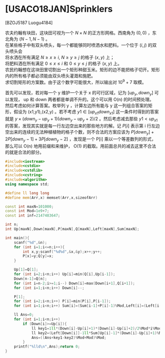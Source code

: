 # [USACO18JAN]Sprinklers
[BZOJ5187 Luogu4184]

农夫约翰有块田，这块田可视为一个 $N×N$ 的正方形网格。西南角为 $(0,0)$ ，东北角为 $(N-1, N-1)$ 。  
在某些格子中有双头喷头，每一个都能够同时喷洒水和肥料。一个位于 $(i,j)$ 的双头喷头会  
将水洒在所有满足 $N≥x≥i,$ $N≥y≥j$ 的格子 $(x,y)$ 上；  
将肥料洒在所有满足 $0≤x≤i$ 和 $0≤y≤j$ 的格子 $(x,y)$ 上。  
农民约翰想在这块田里切割出一个矩形种甜玉米。矩形的边不能把格子切开。矩形内的所有格子都必须能由双头喷头灌溉和施肥。  
求切割矩形的方案数。由于这个数字可能很大，所以输出对 $10^9+7$ 取模。

首先可以发现，若对每一个 y 维护一个关于 x 的可行区域，记为 $[up _ y,down _ y ]$ 可以发现， up 和 down 两者都是单调不升的。这个可以用 O(n) 的时间预处理。  
然后考虑如何计算答案。枚举列 y ，计算左边所有能与 y 这一列组合答案的矩形，假设为 (x1,y1),(x2,y) 。若不考虑 $y1 \in [up _ {x1} down _ {x1}]$ 这一条件时得到的答案就是 $y \times (down _ y-up _ y+1)(down _ y -up _ y +2)/2$ 。然后考虑减去那些 $y1 < up _ {x1}$ 的答案，发现其实就是每一行左边空出来的那些地方的解。记 $P[i]$ 表示第 i 行左边空出来的连续的无法种植植物的格子个数，则不合法的方案应该为 $P[down _ y]+2P[down _ y-1]+3P[down _ y-2]$ ，发现是一个 P[i] 乘以一个等差数列的形式，那么可以 O(n) 地用前缀和来维护， O(1) 的截取。用前面总共的减去这里不合法的就是合法的部分。

```cpp
#include<iostream>
#include<cstdio>
#include<cstdlib>
#include<cstring>
#include<algorithm>
using namespace std;

#define ll long long
#define mem(Arr,x) memset(Arr,x,sizeofArr)

const int maxN=101000;
const int Mod=1e9+7;
const int inf=2147483647;

int n;
int Up[maxN],Down[maxN],P[maxN],Q[maxN],Left[maxN],Sum[maxN];

int main(){
	scanf("%d",&n);
	for (int i=1;i<=n;i++){
		int x,y;scanf("%d%d",&x,&y);x++;y++;
		P[x]=y;Q[y]=x;
	}

	Up[1]=Q[1];
	for (int i=2;i<n;i++) Up[i]=min(Q[i],Up[i-1]);
	Down[n-1]=Q[n];
	for (int i=n-2;i>=1;i--) Down[i]=max(Down[i+1],Q[i+1]);
	for (int i=1;i<n;i++) Down[i]--;

	P[1];
	for (int i=2;i<n;i++) P[i]=min(P[i],P[i-1]);
	for (int i=1;i<n;i++) Sum[i]=(Sum[i-1]+P[i]-1)%Mod,Left[i]=(Left[i-1]+Sum[i])%Mod;

	ll Ans=0;
	for (int i=1;i<n;i++)
		if (Down[i]>=Up[i]){
			ll key1=1ll*(Down[i]-Up[i]+1)*(Down[i]-Up[i]+2)/2%Mod*i%Mod;
			ll key2=(Left[Down[i]]-1ll*Sum[Up[i]-1]*(Down[i]-Up[i]+1)%Mod-Left[Up[i]-1]+Mod)%Mod;
			Ans=((Ans+key1-key2)%Mod+Mod)%Mod;
		}
	printf("%lld\n",Ans);return 0;
}
```